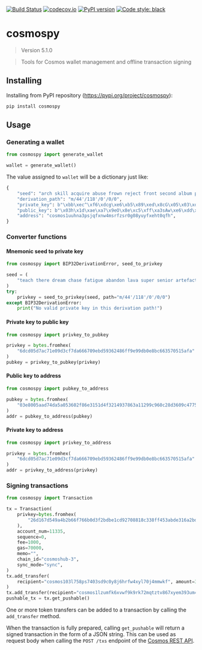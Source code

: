 [![Build Status](https://travis-ci.com/hukkinj1/cosmospy.svg?branch=master)](<https://travis-ci.com/hukkinj1/cosmospy>)
[![codecov.io](https://codecov.io/gh/hukkinj1/cosmospy/branch/master/graph/badge.svg)](<https://codecov.io/gh/hukkinj1/cosmospy>)
[![PyPI version](https://badge.fury.io/py/cosmospy.svg)](<https://badge.fury.io/py/cosmospy>)
[![Code style: black](https://img.shields.io/badge/code%20style-black-000000.svg)](<https://github.com/psf/black>)

# cosmospy

<!--- Don't edit the version line below manually. Let bump2version do it for you. -->

> Version 5.1.0

> Tools for Cosmos wallet management and offline transaction signing

## Installing

Installing from PyPI repository (https://pypi.org/project/cosmospy):

~~~bash
pip install cosmospy
~~~

## Usage

### Generating a wallet

~~~python
from cosmospy import generate_wallet

wallet = generate_wallet()
~~~

The value assigned to `wallet` will be a dictionary just like:

~~~python
{
    "seed": "arch skill acquire abuse frown reject front second album pizza hill slogan guess random wonder benefit industry custom green ill moral daring glow elevator",
    "derivation_path": "m/44'/118'/0'/0/0",
    "private_key": b"\xbb\xec^\xf6\xdcg\xe6\xb5\x89\xed\x8cG\x05\x03\xdf0:\xc9\x8b \x85\x8a\x14\x12\xd7\xa6a\x01\xcd\xf8\x88\x93",
    "public_key": b"\x03h\x1d\xae\xa7\x9eO\x8e\xc5\xff\xa3sAw\xe6\xdd\xc9\xb8b\x06\x0eo\xc5a%z\xe3\xff\x1e\xd2\x8e5\xe7",
    "address": "cosmos1uuhna3psjqfxnw4msrfzsr0g08yuyfxeht0qfh",
}
~~~

### Converter functions

#### Mnemonic seed to private key

~~~python
from cosmospy import BIP32DerivationError, seed_to_privkey

seed = (
    "teach there dream chase fatigue abandon lava super senior artefact close upgrade"
)
try:
    privkey = seed_to_privkey(seed, path="m/44'/118'/0'/0/0")
except BIP32DerivationError:
    print("No valid private key in this derivation path!")
~~~

#### Private key to public key

~~~python
from cosmospy import privkey_to_pubkey

privkey = bytes.fromhex(
    "6dcd05d7ac71e09d3cf7da666709ebd59362486ff9e99db0e8bc663570515afa"
)
pubkey = privkey_to_pubkey(privkey)
~~~

#### Public key to address

~~~python
from cosmospy import pubkey_to_address

pubkey = bytes.fromhex(
    "03e8005aad74da5a053602f86e3151d4f3214937863a11299c960c28d3609c4775"
)
addr = pubkey_to_address(pubkey)
~~~

#### Private key to address

~~~python
from cosmospy import privkey_to_address

privkey = bytes.fromhex(
    "6dcd05d7ac71e09d3cf7da666709ebd59362486ff9e99db0e8bc663570515afa"
)
addr = privkey_to_address(privkey)
~~~

### Signing transactions

~~~python
from cosmospy import Transaction

tx = Transaction(
    privkey=bytes.fromhex(
        "26d167d549a4b2b66f766b0d3f2bdbe1cd92708818c338ff453abde316a2bd59"
    ),
    account_num=11335,
    sequence=0,
    fee=1000,
    gas=70000,
    memo="",
    chain_id="cosmoshub-3",
    sync_mode="sync",
)
tx.add_transfer(
    recipient="cosmos103l758ps7403sd9c0y8j6hrfw4xyl70j4mmwkf", amount=387000
)
tx.add_transfer(recipient="cosmos1lzumfk6xvwf9k9rk72mqtztv867xyem393um48", amount=123)
pushable_tx = tx.get_pushable()
~~~

One or more token transfers can be added to a transaction by calling the `add_transfer` method.

When the transaction is fully prepared, calling `get_pushable` will return a signed transaction in the form of a JSON string.
This can be used as request body when calling the `POST /txs` endpoint of the [Cosmos REST API](<https://cosmos.network/rpc>).
